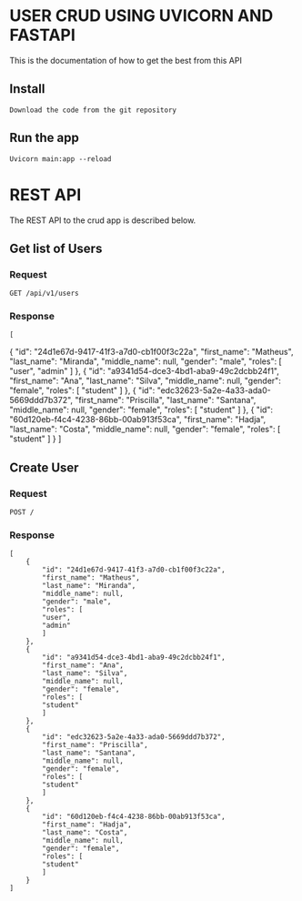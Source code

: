 # USER CRUD USING UVICORN AND FASTAPI

This is the documentation of how to get the
best from this API

## Install

    Download the code from the git repository

## Run the app

    Uvicorn main:app --reload

# REST API

The REST API to the crud app is described below.

## Get list of Users

### Request

`GET /api/v1/users`

### Response

    [

{
"id": "24d1e67d-9417-41f3-a7d0-cb1f00f3c22a",
"first_name": "Matheus",
"last_name": "Miranda",
"middle_name": null,
"gender": "male",
"roles": [
"user",
"admin"
]
},
{
"id": "a9341d54-dce3-4bd1-aba9-49c2dcbb24f1",
"first_name": "Ana",
"last_name": "Silva",
"middle_name": null,
"gender": "female",
"roles": [
"student"
]
},
{
"id": "edc32623-5a2e-4a33-ada0-5669ddd7b372",
"first_name": "Priscilla",
"last_name": "Santana",
"middle_name": null,
"gender": "female",
"roles": [
"student"
]
},
{
"id": "60d120eb-f4c4-4238-86bb-00ab913f53ca",
"first_name": "Hadja",
"last_name": "Costa",
"middle_name": null,
"gender": "female",
"roles": [
"student"
]
}
]

## Create User

### Request

`POST /`

### Response

    [
        {
            "id": "24d1e67d-9417-41f3-a7d0-cb1f00f3c22a",
            "first_name": "Matheus",
            "last_name": "Miranda",
            "middle_name": null,
            "gender": "male",
            "roles": [
            "user",
            "admin"
            ]
        },
        {
            "id": "a9341d54-dce3-4bd1-aba9-49c2dcbb24f1",
            "first_name": "Ana",
            "last_name": "Silva",
            "middle_name": null,
            "gender": "female",
            "roles": [
            "student"
            ]
        },
        {
            "id": "edc32623-5a2e-4a33-ada0-5669ddd7b372",
            "first_name": "Priscilla",
            "last_name": "Santana",
            "middle_name": null,
            "gender": "female",
            "roles": [
            "student"
            ]
        },
        {
            "id": "60d120eb-f4c4-4238-86bb-00ab913f53ca",
            "first_name": "Hadja",
            "last_name": "Costa",
            "middle_name": null,
            "gender": "female",
            "roles": [
            "student"
            ]
        }
    ]
